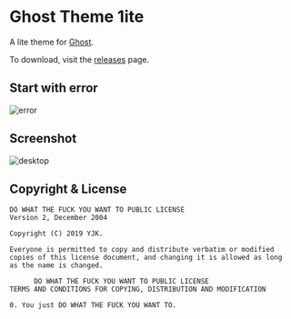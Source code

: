 # Ghost Theme 1ite

A lite theme for [Ghost](http://github.com/tryghost/ghost/).

To download, visit the [releases](https://github.com/ygbhf/ghost-theme-1ite/releases) page.

## Start with error

![error](https://raw.githubusercontent.com/ygbhf/ghost-theme-1ite/master/assets/screenshot-desktop.jpg)

## Screenshot 

![desktop](https://raw.githubusercontent.com/ygbhf/ghost-theme-1ite/master/assets/screenshot-desktop.jpg)

## Copyright & License

```
DO WHAT THE FUCK YOU WANT TO PUBLIC LICENSE 
Version 2, December 2004 

Copyright (C) 2019 YJK.

Everyone is permitted to copy and distribute verbatim or modified 
copies of this license document, and changing it is allowed as long 
as the name is changed. 

      DO WHAT THE FUCK YOU WANT TO PUBLIC LICENSE 
TERMS AND CONDITIONS FOR COPYING, DISTRIBUTION AND MODIFICATION 

0. You just DO WHAT THE FUCK YOU WANT TO.
```
